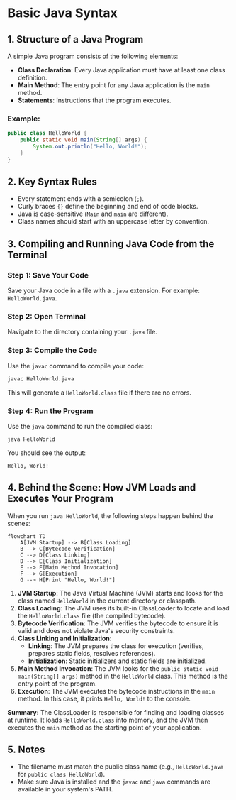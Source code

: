 # Basic Java Syntax

## 1. Structure of a Java Program
A simple Java program consists of the following elements:

- **Class Declaration**: Every Java application must have at least one class definition.
- **Main Method**: The entry point for any Java application is the `main` method.
- **Statements**: Instructions that the program executes.

### Example:

```java
public class HelloWorld {
    public static void main(String[] args) {
        System.out.println("Hello, World!");
    }
}
```

## 2. Key Syntax Rules
- Every statement ends with a semicolon (`;`).
- Curly braces `{}` define the beginning and end of code blocks.
- Java is case-sensitive (`Main` and `main` are different).
- Class names should start with an uppercase letter by convention.

## 3. Compiling and Running Java Code from the Terminal

### Step 1: Save Your Code
Save your Java code in a file with a `.java` extension. For example: `HelloWorld.java`.

### Step 2: Open Terminal
Navigate to the directory containing your `.java` file.

### Step 3: Compile the Code
Use the `javac` command to compile your code:
```sh
javac HelloWorld.java
```
This will generate a `HelloWorld.class` file if there are no errors.

### Step 4: Run the Program
Use the `java` command to run the compiled class:
```sh
java HelloWorld
```
You should see the output:
```
Hello, World!
```

## 4. Behind the Scene: How JVM Loads and Executes Your Program

When you run `java HelloWorld`, the following steps happen behind the scenes:

```mermaid
flowchart TD
    A[JVM Startup] --> B[Class Loading]
    B --> C[Bytecode Verification]
    C --> D[Class Linking]
    D --> E[Class Initialization]
    E --> F[Main Method Invocation]
    F --> G[Execution]
    G --> H[Print "Hello, World!"]
```



1. **JVM Startup**: The Java Virtual Machine (JVM) starts and looks for the class named `HelloWorld` in the current directory or classpath.
2. **Class Loading**: The JVM uses its built-in ClassLoader to locate and load the `HelloWorld.class` file (the compiled bytecode).
3. **Bytecode Verification**: The JVM verifies the bytecode to ensure it is valid and does not violate Java's security constraints.
4. **Class Linking and Initialization**:
    - **Linking**: The JVM prepares the class for execution (verifies, prepares static fields, resolves references).
    - **Initialization**: Static initializers and static fields are initialized.
5. **Main Method Invocation**: The JVM looks for the `public static void main(String[] args)` method in the `HelloWorld` class. This method is the entry point of the program.
6. **Execution**: The JVM executes the bytecode instructions in the `main` method. In this case, it prints `Hello, World!` to the console.


**Summary:**
The ClassLoader is responsible for finding and loading classes at runtime. It loads `HelloWorld.class` into memory, and the JVM then executes the `main` method as the starting point of your application.

## 5. Notes
- The filename must match the public class name (e.g., `HelloWorld.java` for `public class HelloWorld`).
- Make sure Java is installed and the `javac` and `java` commands are available in your system's PATH.

